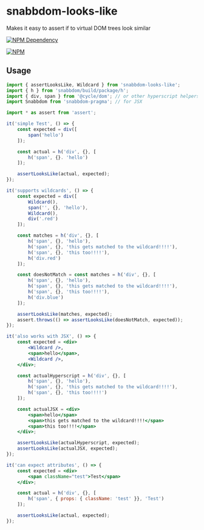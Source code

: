 # snabbdom-looks-like

Makes it easy to assert if to virtual DOM trees look similar

[![NPM Dependency](https://david-dm.org/jvanbruegge/snabbdom-looks-like.svg)][1]

[![NPM](https://nodei.co/npm/snabbdom-looks-like.png?downloads=true&downloadRank=true&stars=true)][2]

## Usage

```jsx
import { assertLooksLike, Wildcard } from 'snabbdom-looks-like';
import { h } from 'snabbdom/build/package/h';
import { div, span } from '@cycle/dom'; // or other hyperscript helpers
import Snabbdom from 'snabbdom-pragma'; // for JSX

import * as assert from 'assert';

it('simple Test', () => {
    const expected = div([
        span('hello')
    ]);

    const actual = h('div', {}, [
        h('span', {}. 'hello')
    ]);

    assertLooksLike(actual, expected);
});

it('supports wildcards', () => {
    const expected = div([
        Wildcard(),
        span('', {}, 'hello'),
        Wildcard(),
        div('.red')
    ]);

    const matches = h('div', {}, [
        h('span', {}, 'hello'),
        h('span', {}, 'this gets matched to the wildcard!!!!'),
        h('span', {}, 'this too!!!!'),
        h('div.red')
    ]);

    const doesNotMatch = const matches = h('div', {}, [
        h('span', {}, 'hello'),
        h('span', {}, 'this gets matched to the wildcard!!!!'),
        h('span', {}, 'this too!!!!'),
        h('div.blue')
    ]);

    assertLooksLike(matches, expected);
    assert.throws(() => assertLooksLike(doesNotMatch, expected));
});

it('also works with JSX', () => {
    const expected = <div>
        <Wildcard />,
        <span>hello</span>,
        <Wildcard />,
    </div>;

    const actualHyperscript = h('div', {}, [
        h('span', {}, 'hello'),
        h('span', {}, 'this gets matched to the wildcard!!!!'),
        h('span', {}, 'this too!!!!')
    ]);

    const actualJSX = <div>
        <span>hello</span>
        <span>this gets matched to the wildcard!!!!</span>
        <span>this too!!!!</span>
    </div>;

    assertLooksLike(actualHyperscript, expected);
    assertLooksLike(actualJSX, expected);
});

it('can expect attributes', () => {
    const expected = <div>
        <span className="test">Test</span>
    </div>;

    const actual = h('div', {}, [
        h('span', { props: { className: 'test' }}, 'Test')
    ]);

    assertLooksLike(actual, expected);
});
```

[1]: https://david-dm.org/jvanbruegge/snabbdom-looks-like
[2]: https://nodei.co/npm/snabbdom-looks-like/
